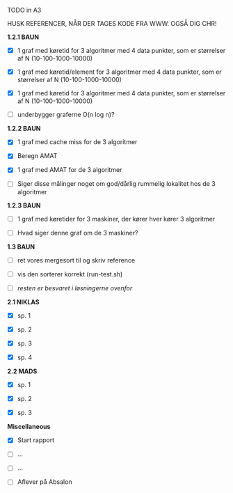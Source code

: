 TODO in A3

HUSK REFERENCER, NÅR DER TAGES KODE FRA WWW. OGSÅ DIG CHR!

**1.2.1 BAUN**
- [x] 1 graf med køretid for 3 algoritmer med 4 data punkter, som er størrelser af N (10-100-1000-10000) 
- [x] 1 graf med køretid/element for 3 algoritmer med 4 data punkter, som er størrelser af N (10-100-1000-10000) 
- [x] 1 graf med køretid for 3 algoritmer med 4 data punkter, som er størrelser af N (10-100-1000-10000) 
- [ ] underbygger graferne O(n log n)?


**1.2.2 BAUN**
- [x] 1 graf med cache miss for de 3 algoritmer
- [x] Beregn AMAT
- [x] 1 graf med AMAT for de 3 algoritmer
- [ ] Siger disse målinger noget om god/dårlig rummelig lokalitet hos de 3 algoritmer


**1.2.3 BAUN**
- [ ] 1 graf med køretider for 3 maskiner, der kører hver kører 3 algoritmer
- [ ] Hvad siger denne graf om de 3 maskiner?


**1.3 BAUN**
- [ ] ret vores mergesort til og skriv reference
- [ ] vis den sorterer korrekt (run-test.sh)
- [ ] *resten er besvaret i løsningerne ovenfor*


**2.1 NIKLAS**
- [x] sp. 1
- [x] sp. 2
- [x] sp. 3
- [x] sp. 4


**2.2 MADS**
- [x] sp. 1
- [x] sp. 2
- [x] sp. 3


**Miscellaneous**
- [x] Start rapport
- [ ] ...
- [ ] ...
- [ ] Aflever på Absalon









